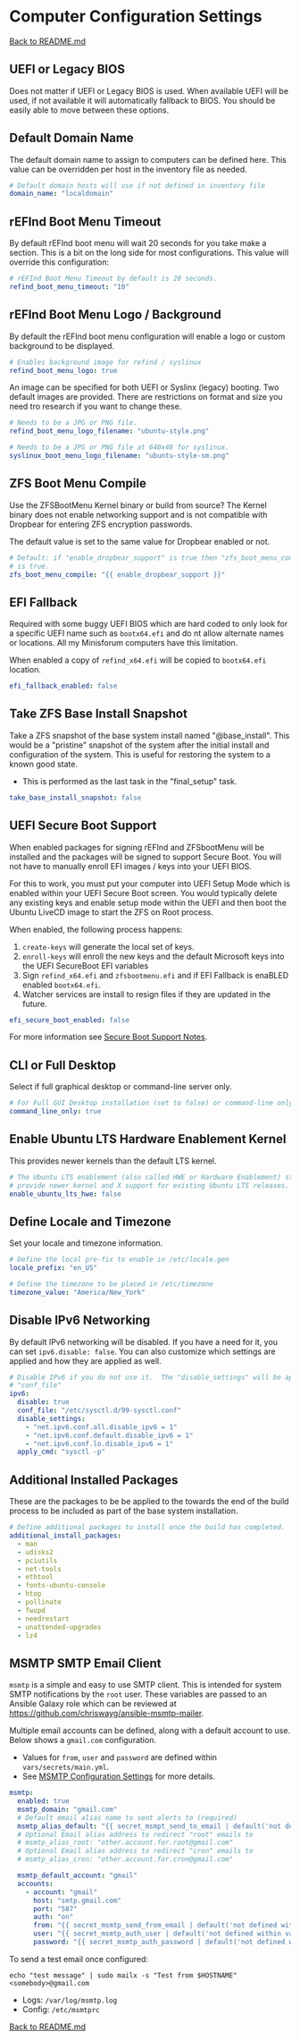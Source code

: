 # Computer Configuration Settings

[Back to README.md](../README.md)

## UEFI or Legacy BIOS

Does not matter if UEFI or Legacy BIOS is used. When available UEFI will be used, if not available it will automatically fallback to BIOS.  You should be easily able to move between these options.

## Default Domain Name

The default domain name to assign to computers can be defined here.  This value can be overridden per host in the inventory file as needed.

```yaml
# Default domain hosts will use if not defined in inventory file
domain_name: "localdomain"
```

## rEFInd Boot Menu Timeout

By default rEFInd boot menu will wait 20 seconds for you take make a section.  This is a bit on the long side for most configurations.  This value will override this configuration:

```yaml
# rEFInd Boot Menu Timeout by default is 20 seconds.
refind_boot_menu_timeout: "10"
```

## rEFInd Boot Menu Logo / Background

By default the rEFInd boot menu configuration will enable a logo or custom background to be displayed.

```yaml
# Enables background image for refind / syslinux
refind_boot_menu_logo: true
```

An image can be specified for both UEFI or Syslinx (legacy) booting.  Two default images are provided. There are restrictions on format and size you need tro research if you want to change these.

```yaml
# Needs to be a JPG or PNG file.
refind_boot_menu_logo_filename: "ubuntu-style.png"

# Needs to be a JPG or PNG file at 640x48 for syslinux.
syslinux_boot_menu_logo_filename: "ubuntu-style-sm.png"
```

## ZFS Boot Menu Compile

Use the ZFSBootMenu Kernel binary or build from source? The Kernel binary does not enable networking support and is not compatible with Dropbear for entering ZFS encryption passwords.

The default value is set to the same value for Dropbear enabled or not.

```yaml
# Default: if "enable_dropbear_support" is true then "zfs_boot_menu_compile"
# is true.
zfs_boot_menu_compile: "{{ enable_dropbear_support }}"

```

## EFI Fallback

Required with some buggy UEFI BIOS which are hard coded to only look for a specific UEFI name such as `bootx64.efi` and do nt allow alternate names or locations. All my Minisforum computers have this limitation.

When enabled a copy of `refind_x64.efi` will be copied to `bootx64.efi` location.

```yaml
efi_fallback_enabled: false
```

## Take ZFS Base Install Snapshot

Take a ZFS snapshot of the base system install named "@base_install". This would be a "pristine" snapshot of the system after the initial install and configuration of the system.  This is useful for restoring the system to a known good state.

* This is performed as the last task in the "final_setup" task.

```yaml
take_base_install_snapshot: false
```

## UEFI Secure Boot Support

When enabled packages for signing rEFInd and ZFSbootMenu will be installed and the packages will be signed to support Secure Boot.  You will not have to manually enroll EFI images / keys into your UEFI BIOS.

For this to work, you must put your computer into UEFI Setup Mode which is enabled within your UEFI Secure Boot screen.  You would typically delete any existing keys and enable setup mode within the UEFI and then boot the Ubuntu LiveCD image to start the ZFS on Root process.

When enabled, the following process happens:

  1. `create-keys` will generate the local set of keys.
  2. `enroll-keys` will enroll the new keys and the default Microsoft keys into the UEFI SecureBoot EFI variables
  3. Sign `refind_x64.efi` and `zfsbootmenu.efi` and if EFI Fallback is enaBLED enabled `bootx64.efi`.
  4. Watcher services are install to resign files if they are updated in the future.

```yaml
efi_secure_boot_enabled: false
```

For more information see [Secure Boot Support Notes](secure_boot_support_notes.md).

## CLI or Full Desktop

Select if full graphical desktop or command-line server only.

```yaml
# For Full GUI Desktop installation (set to false) or command-line only server environment (set to true)
command_line_only: true
```

## Enable Ubuntu LTS Hardware Enablement Kernel

This provides newer kernels than the default LTS kernel.

```yaml
# The Ubuntu LTS enablement (also called HWE or Hardware Enablement) stacks
# provide newer kernel and X support for existing Ubuntu LTS releases.
enable_ubuntu_lts_hwe: false
```

## Define Locale and Timezone

Set your locale and timezone information.

```yaml
# Define the local pre-fix to enable in /etc/locale.gen
locale_prefix: "en_US"

# Define the timezone to be placed in /etc/timezone
timezone_value: "America/New_York"
```

## Disable IPv6 Networking

By default IPv6 networking will be disabled.  If you have a need for it, you can set `ipv6.disable: false`. You can also customize which settings are applied and how they are applied as well.

```yaml
# Disable IPv6 if you do not use it.  The "disable_settings" will be applied to
# "conf_file"
ipv6:
  disable: true
  conf_file: "/etc/sysctl.d/99-sysctl.conf"
  disable_settings:
    - "net.ipv6.conf.all.disable_ipv6 = 1"
    - "net.ipv6.conf.default.disable_ipv6 = 1"
    - "net.ipv6.conf.lo.disable_ipv6 = 1"
  apply_cmd: "sysctl -p"
```

## Additional Installed Packages

These are the packages to be be applied to the towards the end of the build process to be included as part of the base system installation.

```yaml
# Define additional packages to install once the build has completed.
additional_install_packages:
  - man
  - udisks2
  - pciutils
  - net-tools
  - ethtool
  - fonts-ubuntu-console
  - htop
  - pollinate
  - fwupd
  - needrestart
  - unattended-upgrades
  - lz4
```

## MSMTP SMTP Email Client

`msmtp` is a simple and easy to use SMTP client. This is intended for system SMTP notifications by the `root` user.  These variables are passed to an Ansible Galaxy role which can be reviewed at <https://github.com/chriswayg/ansible-msmtp-mailer>.

Multiple email accounts can be defined, along with a default account to use.  Below shows a `gmail.com` configuration.  

* Values for `from`, `user` and `password` are defined within `vars/secrets/main.yml`.
* See [MSMTP Configuration Settings](msmtp-settings.md) for more details.

```yaml
msmtp:
  enabled: true
  msmtp_domain: "gmail.com"
  # Default email alias name to sent alerts to (required)
  msmtp_alias_default: "{{ secret_msmpt_send_to_email | default('not defined within vars/secrets/main.yml') }}"
  # Optional Email alias address to redirect "root" emails to
  # msmtp_alias_root: "other.account.for.root@gmail.com"
  # Optional Email alias address to redirect "cron" emails to
  # msmtp_alias_cron: "other.account.for.cron@gmail.com"

  msmtp_default_account: "gmail"
  accounts:
    - account: "gmail"
      host: "smtp.gmail.com"
      port: "587"
      auth: "on"
      from: "{{ secret_msmtp_send_from_email | default('not defined within vars/secrets/main.yml') }}"
      user: "{{ secret_msmtp_auth_user | default('not defined within vars/secrets/main.yml') }}"
      password: "{{ secret_msmtp_auth_password | default('not defined within vars/secrets/main.yml') }}"
```

To send a test email once configured:

```shell
echo "test message" | sudo mailx -s "Test from $HOSTNAME" <somebody>@gmail.com
```

* Logs: `/var/log/msmtp.log`
* Config: `/etc/msmtprc`

[Back to README.md](../README.md)

